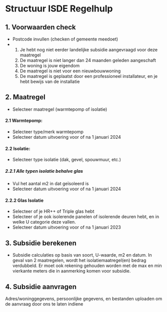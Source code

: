 # Structuur ISDE Regelhulp

## 1. Voorwaarden check
- Postcode invullen (checken of gemeente meedoet)
- 1. Je hebt nog niet eerder landelijke subsidie aangevraagd voor deze maatregel 
  2. De maatregel is niet langer dan 24 maanden geleden aangeschaft 
  3. De woning is jouw eigendom
  4. De maatregel is niet voor een nieuwbouwwoning
  5. De maatregel is geplaatst door een professioneel installateur, en je hebt bewijs van de installatie

## 2. Maatregel
- Selecteer maatregel (warmtepomp of isolatie)
  
#### 2.1 Warmtepomp:
- Selecteer type/merk warmtepomp
- Selecteer datum uitvoering voor of na 1 januari 2024

#### 2.2 Isolatie:
- Selecteer type isolatie (dak, gevel, spouwmuur, etc.)

##### 2.2.1 Alle typen isolatie behalve glas 
- Vul het aantal m2 in dat geïsoleerd is
- Selecteer datum uitvoering voor of na 1 januari 2024
  
#### 2.2.2 Glas Isolatie
- Selecteer of je HR++ of Triple glas hebt
- Selecteer of je ook isolerende panelen of isolerende deuren hebt, en in welke U categorie deze vallen. 
- Selecteer datum uitvoering voor of na 1 januari 2023

## 3. Subsidie berekenen 
- Subsidie calculaties op basis van soort, U-waarde, m2 en datum. In geval van 2 maatregelen, wordt het isolatiemaatregel(en) bedrag verdubbeld. Er moet ook rekening gehouden worden met de max en min vierkante meters die in aanmerking komen voor subsidie.

## 4. Subsidie aanvragen
Adres/woninggegevens, persoonlijke gegevens, en bestanden uploaden om de aanvraag door ons te laten indiene 
